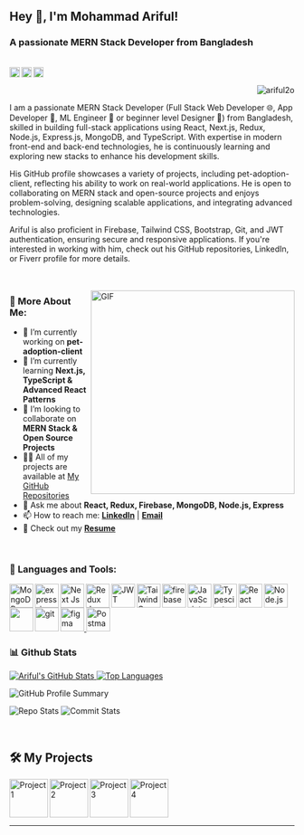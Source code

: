 ## Hey 👋, I'm Mohammad Ariful!
<h3 align="left">A passionate MERN Stack Developer from Bangladesh</h3>
<br/>
<a href='https://www.linkedin.com/in/ariful2o'><img align='left' alt="linkedin" src="https://raw.githubusercontent.com/rahul-jha98/rahul-jha98/561d474902b59c7429ec22bb73e225696c27b202/assets/linkedin.svg" height='18px'/></a>
<a href='https://twitter.com/ariful2o'><img align='left' alt="twitter" src="https://raw.githubusercontent.com/rahul-jha98/rahul-jha98/561d474902b59c7429ec22bb73e225696c27b202/assets/twitter.svg" height='18px'/></a>
<a href='https://www.facebook.com/ariful2o'><img alt="facebook" src="https://www.citypng.com/public/uploads/preview/outline-round-facebook-fb-icon-logo-701751695134773jn1popsjn6.png" height='18px'/></a>
<p align="right"> <img src="https://komarev.com/ghpvc/?username=ariful2o&label=Profile%20views&color=0e75b6&style=flat" alt="ariful2o" /> </p>

I am a passionate MERN Stack Developer (Full Stack Web Developer 🌐, App Developer 📱, ML Engineer 🤖 or beginner level Designer 🎨) from Bangladesh, skilled in building full-stack applications using React, Next.js, Redux, Node.js, Express.js, MongoDB, and TypeScript. With expertise in modern front-end and back-end technologies, he is continuously learning and exploring new stacks to enhance his development skills.

His GitHub profile showcases a variety of projects, including pet-adoption-client, reflecting his ability to work on real-world applications. He is open to collaborating on MERN stack and open-source projects and enjoys problem-solving, designing scalable applications, and integrating advanced technologies.

Ariful is also proficient in Firebase, Tailwind CSS, Bootstrap, Git, and JWT authentication, ensuring secure and responsive applications. If you're interested in working with him, check out his GitHub repositories, LinkedIn, or Fiverr profile for more details.
<br/>
<br/>
<br/>

<img align="right" alt="GIF" src="https://raw.githubusercontent.com/rahul-jha98/rahul-jha98/main/techstack.gif" width="360px"/>
  
### 🧐 More About Me:
- 🔭 I’m currently working on **pet-adoption-client**
- 🌱 I’m currently learning **Next.js, TypeScript & Advanced React Patterns**
- 🤝 I’m looking to collaborate on **MERN Stack & Open Source Projects**
- 👨‍💻 All of my projects are available at [My GitHub Repositories](https://github.com/ariful2o?tab=repositories)
- 💬 Ask me about **React, Redux, Firebase, MongoDB, Node.js, Express**
- 📫 How to reach me: **[LinkedIn](#)** | **[Email](mailto:arifulz848@gmail.com)**
- 📄 Check out my **[Resume](#)**


<br>

### 🔨 Languages and Tools:
<a href="https://mongodb.com" target="_blank"> <img align="left" src="https://cdn.worldvectorlogo.com/logos/mongodb-icon-1.svg" alt="MongoDB" height="42px"/> </a> 
<a href="https://expressjs.com" target="_blank"> <img align="left" src="https://ajeetchaulagain.com/static/7cb4af597964b0911fe71cb2f8148d64/87351/express-js.png" alt="express-js" height="42px"/> </a> 
<a href="https://nextjs.org" target="_blank"><img align="left" alt="Next Js" height ="42px" src="https://marcbruederlin.gallerycdn.vsassets.io/extensions/marcbruederlin/next-icons/0.1.0/1723747598319/Microsoft.VisualStudio.Services.Icons.Default"></a>
<a href="https://redux.js.org" target="_blank"> <img align="left" alt="Redux Js" height ="42px" src="https://static-00.iconduck.com/assets.00/redux-icon-2048x1945-ahvhunxp.png"> </a>
<a href="https://jwt.io/" target="_blank"><img align="left" alt="JWT" height ="42px" src="https://jwt.io/img/pic_logo.svg"></a>
<a href="https://tailwindcss.com" target="_blank"><img align="left" alt="Tailwind Css" height ="42px" src="https://upload.wikimedia.org/wikipedia/commons/thumb/d/d5/Tailwind_CSS_Logo.svg/1024px-Tailwind_CSS_Logo.svg.png"></a>
<a href="https://firebase.google.com/" target="_blank"> <img align="left" src="https://raw.githubusercontent.com/rahul-jha98/github_readme_icons/main/language_and_tools/square/firebase/firebase.svg" alt="firebase" height ="42px"/> </a>
<a href="https://developer.mozilla.org/en-US/docs/Web/JavaScript" target="_blank"> <img align="left" alt="JavaScript" height ="42px"  src="https://raw.githubusercontent.com/rahul-jha98/github_readme_icons/main/language_and_tools/square/javascript/javascript.svg"> </a>
<a href="https://www.typescriptlang.org/" target="_blank"><img align="left" alt="Typescirpt" height ="42px" src="https://raw.githubusercontent.com/rahul-jha98/github_readme_icons/main/language_and_tools/square/typescript/typescript.svg"></a>
<a href="https://reactjs.org/" target="_blank"> <img align="left" alt="React" height ="42px" src="https://raw.githubusercontent.com/rahul-jha98/github_readme_icons/main/language_and_tools/square/react/react.svg"></a>
<a href="https://nodejs.org" target="_blank"><img align="left" alt="Node.js" height ="42px" src="https://raw.githubusercontent.com/rahul-jha98/github_readme_icons/main/language_and_tools/square/node/node.svg"></a>
<a href="https://getbootstrap.com" target="_blank"><img align="left" alt="" height ="42px" src="https://getbootstrap.com/docs/5.3/assets/brand/bootstrap-logo-shadow.png"></a>
<a href="https://git-scm.com/" target="_blank"> <img src="https://raw.githubusercontent.com/rahul-jha98/github_readme_icons/main/language_and_tools/square/git-scm/git-scm.svg" align="left" alt="git" height='42px'/> </a>
<a href="https://www.figma.com/" target="_blank"> <img src="https://raw.githubusercontent.com/rahul-jha98/github_readme_icons/main/language_and_tools/square/figma/figma.svg" alt="figma" height='42px'/> </a>
<a href="https://www.postman.com/" target="_blank"> <img src="https://voyager.postman.com/logo/postman-logo-icon-orange.svg" alt="Postman" height='42px'/> </a>
<br>


### 📊 Github Stats

<a href='https://github.com/ariful2o/github-stats-transparent'>
  
![Ariful's GitHub Stats](https://github-readme-stats.vercel.app/api?username=ariful2o&show_icons=true&theme=dark)
![Top Languages](https://github-readme-stats.vercel.app/api/top-langs/?username=ariful2o&layout=compact&theme=dark)

</a>

![GitHub Profile Summary](https://github-profile-summary-cards.vercel.app/api/cards/profile-details?username=ariful2o&theme=dark)


![Repo Stats](https://github-profile-summary-cards.vercel.app/api/cards/repos-per-language?username=ariful2o&theme=dark)
![Commit Stats](https://github-profile-summary-cards.vercel.app/api/cards/most-commit-language?username=ariful2o&theme=dark)


<br>

## 🛠️ My Projects

<a href="https://your-live-project-link.com" target="_blank">
  <img alt="Project 1" src="./projects/project1.svg" height="68" align="left">
</a>
<a href="https://your-second-project.com" target="_blank">
  <img alt="Project 2" src="./projects/project2.svg" height="68" align="left">
</a>
<a href="https://github.com/ariful2o/your-repo-name" target="_blank">
  <img alt="Project 3" src="./projects/project3.svg" height="68" align="left">
</a>
<a href="https://your-fourth-project.com" target="_blank">
  <img alt="Project 4" src="./projects/project4.svg" height="68" align="left">
</a>

<br clear="left"/>  

---
